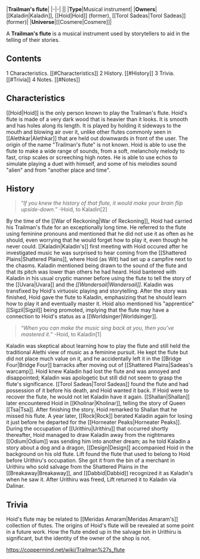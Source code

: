 |**Trailman's flute**|
|-|-|
||
|**Type**|Musical instrument|
|**Owners**|[[Kaladin\|Kaladin]], [[Hoid\|Hoid]] (former), [[Torol Sadeas\|Torol Sadeas]] (former)|
|**Universe**|[[Cosmere\|Cosmere]]|

A **Trailman's flute** is a musical instrument used by storytellers to aid in the telling of their stories.

## Contents

1 Characteristics. [[#Characteristics]] 
2 History. [[#History]] 
3 Trivia. [[#Trivia]] 
4 Notes. [[#Notes]] 


## Characteristics
[[Hoid\|Hoid]] is the only person known to play the Trailman's flute. Hoid's flute is made of a very dark wood that is heavier than it looks. It is smooth and has holes along its length. It is played by holding it sideways to the mouth and blowing air over it, unlike other flutes commonly seen in [[Alethkar\|Alethkar]] that are held out downwards in front of the user. The origin of the name "Trailman's flute" is not known.
Hoid is able to use the flute to make a wide range of sounds, from a soft, melancholy melody to fast, crisp scales or screeching high notes. He is able to use echos to simulate playing a duet with himself, and some of his melodies sound "alien" and from "another place and time".

## History
>“*If you knew the history of that flute, it would make your brain flip upside-down.*”
\-Hoid, to Kaladin[2]


By the time of the [[War of Reckoning\|War of Reckoning]], Hoid had carried his Trailman's flute for an exceptionally long time. He referred to the flute using feminine pronouns and mentioned that he did not use it as often as he should, even worrying that he would forget how to play it, even though he never could.
[[Kaladin\|Kaladin's]] first meeting with Hoid occured after he investigated music he was surprised to hear coming from the [[Shattered Plains\|Shattered Plains]], where Hoid (as Wit) had set up a campfire next to the chasms. Kaladin mentioned being drawn to the sound of the flute and that its pitch was lower than others he had heard. Hoid bantered with Kaladin in his usual cryptic manner before using the flute to tell the story of the [[Uvara\|Uvara]] and the *[[Wandersail\|Wandersail]]*. Kaladin was transfixed by Hoid's virtuosic playing and storytelling. After the story was finished, Hoid gave the flute to Kaladin, emphasizing that he should learn how to play it and eventually master it. Hoid also mentioned his "apprentice" [[Sigzil\|Sigzil]] being promoted, implying that the flute may have a connection to Hoid's status as a [[Worldsinger\|Worldsinger]].

>“*When you can make the music sing back at you, then you’ve mastered it.*”
\-Hoid, to Kaladin[1]

Kaladin was skeptical about learning how to play the flute and still held the traditional Alethi view of music as a feminine pursuit. He kept the flute but did not place much value on it, and he accidentally left it in the [[Bridge Four\|Bridge Four]] barracks after moving out of [[Shattered Plains\|Sadeas's warcamp]]. Hoid knew Kaladin had lost the flute and was annoyed and disappointed; Kaladin was apologetic but still did not seem to grasp the flute's significance. [[Torol Sadeas\|Torol Sadeas]] found the flute and had possession of it before his death, and Hoid wanted it back. If Hoid were to recover the flute, he would not let Kaladin have it again.
[[Shallan\|Shallan]] later encountered Hoid in [[Kholinar\|Kholinar]], telling the story of Queen [[Tsa\|Tsa]]. After finishing the story, Hoid remarked to Shallan that he missed his flute. A year later, [[Rock\|Rock]] berated Kaladin again for losing it just before he departed for the [[Horneater Peaks\|Horneater Peaks]]. During the occupation of [[Urithiru\|Urithiru]] that occurred shortly thereafter, Hoid managed to draw Kaladin away from the nightmares [[Odium\|Odium]] was sending him into another dream; as he told Kaladin a story about a dog and a dragon, [[Design\|Design]] accompanied Hoid in the background on his old flute.
Lift found the flute that used to belong to Hoid before Urithiru's occupation. She got it from the bin of a merchant in Urithiru who sold salvage from the Shattered Plains in the [[Breakaway\|Breakaway]], and [[Dabbid\|Dabbid]] recognized it as Kaladin's when he saw it. After Urithiru was freed, Lift returned it to Kaladin via Dalinar.

## Trivia
Hoid's flute may be related to [[Meridas Amaram\|Meridas Amaram's]] collection of flutes.
The origins of Hoid's flute will be revealed at some point in a future work.
How the flute ended up in the salvage bin in Urithiru is significant, but the identity of the owner of the shop is not.


https://coppermind.net/wiki/Trailman%27s_flute
